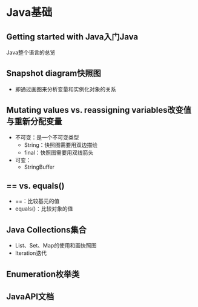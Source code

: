 # Java基础

## Getting started with Java入门Java
Java整个语言的总览


## Snapshot diagram快照图
- 即通过画图来分析变量和实例化对象的关系

## Mutating values vs. reassigning variables改变值与重新分配变量
- 不可变：是一个不可变类型
  - String：快照图需要用双边描绘
  - final：快照图需要用双线箭头
- 可变：
  - StringBuffer

## == vs. equals()
- ==：比较基元的值
- equals()：比较对象的值

## Java Collections集合
- List、Set、Map的使用和画快照图
- Iteration迭代

## Enumeration枚举类

## JavaAPI文档